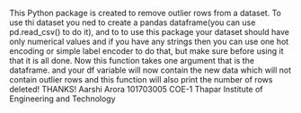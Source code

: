This Python package is created to remove outlier rows from a dataset.
To use thi dataset you ned to create a pandas dataframe(you can use 
pd.read_csv() to do it), and to to use this package your dataset
should have only numerical values and if you have any strings
then you can use one hot encoding or simple label encoder to do that,
but make sure before using it that it is all done.
Now this function takes one argument that is the dataframe.
and your df variable will now contain the new data which
will not contain outlier rows and this function will also
print the number of rows deleted!
THANKS!
Aarshi Arora
101703005
COE-1
Thapar Institute of Engineering and Technology